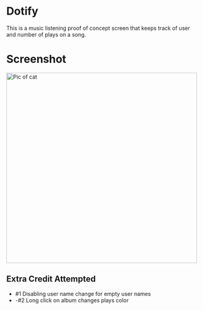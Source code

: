 # Dotify

This is a music listening proof of concept screen that keeps track of user and number of plays on a song.

# Screenshot 
<image alt="Pic of cat" src="./Screen Shot 2021-04-02 at 1.28.03 AM.png" height="500" />


## Extra Credit Attempted
- #1 Disabling user name change for empty user names
- -#2 Long click on album changes plays color
